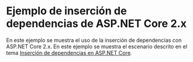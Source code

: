 # <a name="aspnet-core-dependency-injection-2x-sample"></a>Ejemplo de inserción de dependencias de ASP.NET Core 2.x

En este ejemplo se muestra el uso de la inserción de dependencias con ASP.NET Core 2.x. En este ejemplo se muestra el escenario descrito en el tema [Inserción de dependencias en ASP.NET Core](https://docs.microsoft.com/aspnet/core/fundamentals/dependency-injection).
